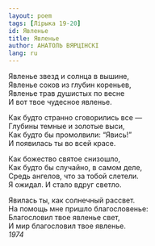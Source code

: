```yaml
---
layout: poem
tags: [Лірыка 19-20]
id: Явленье
title: Явленье
author: АНАТОЛЬ ВЯРЦІНСКІ
lang: ru
---
```



Явленье звезд и солнца в вышине,  
Явленье соков из глубин кореньев,  
Явленье трав душистых по весне  
И вот твое чудесное явленье.  

Как будто странно сговорились все —  
Глубины темные и золотые выси,  
Как будто бы промолвили: “Явись!”  
И появилась ты во всей красе.  

Как божество святое снизошло,  
Как будто бы случайно, в самом деле,  
Средь ангелов, что за тобой слетели.  
Я ожидал. И стало вдруг светло.  

Явилась ты, как солнечный рассвет.  
На помощь мне пришло благословенье:  
Благословил твое явленье свет,  
И мир благословил твое явленье.  
*1974*  
